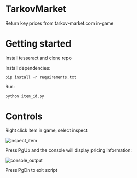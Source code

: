 # TarkovMarket
Return key prices from tarkov-market.com in-game

# Getting started
Install tesseract and clone repo

Install dependencies:
```
pip install -r requirements.txt
```
Run:
```
python item_id.py
```

# Controls
Right click item in game, select inspect:

![inspect_item](https://i.imgur.com/As27sJf.png)

Press PgUp and the console will display pricing information:

![console_output](https://i.imgur.com/vLrOMg0.png)

Press PgDn to exit script
